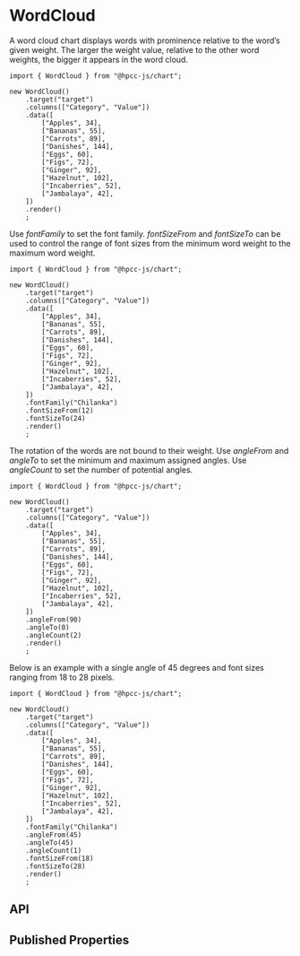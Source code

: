 # WordCloud

<!--meta
{
    "id": 15181,
    "name": "WordCloud",
    "kind": 128,
    "kindString": "Class",
    "flags": {
        "isExported": true
    },
    "sources": [
        {
            "fileName": "WordCloud.ts",
            "line": 9,
            "character": 22
        }
    ],
    "extendedTypes": [
        {
            "type": "reference",
            "name": "SVGWidget"
        }
    ],
    "folder": "packages/chart"
}
-->

A word cloud chart displays words with prominence relative to the word’s given weight. The larger the weight value, relative to the other word weights, the bigger it appears in the word cloud.

```sample-code
import { WordCloud } from "@hpcc-js/chart";

new WordCloud()
    .target("target")
    .columns(["Category", "Value"])
    .data([
        ["Apples", 34],
        ["Bananas", 55],
        ["Carrots", 89],
        ["Danishes", 144],
        ["Eggs", 60],
        ["Figs", 72],
        ["Ginger", 92],
        ["Hazelnut", 102],
        ["Incaberries", 52],
        ["Jambalaya", 42],
    ])
    .render()
    ;
```

Use _fontFamily_ to set the font family. _fontSizeFrom_ and _fontSizeTo_ can be used to control the range of font sizes from the minimum word weight to the maximum word weight.

```sample-code
import { WordCloud } from "@hpcc-js/chart";

new WordCloud()
    .target("target")
    .columns(["Category", "Value"])
    .data([
        ["Apples", 34],
        ["Bananas", 55],
        ["Carrots", 89],
        ["Danishes", 144],
        ["Eggs", 60],
        ["Figs", 72],
        ["Ginger", 92],
        ["Hazelnut", 102],
        ["Incaberries", 52],
        ["Jambalaya", 42],
    ])
    .fontFamily("Chilanka")
    .fontSizeFrom(12)
    .fontSizeTo(24)
    .render()
    ;
```

The rotation of the words are not bound to their weight. Use _angleFrom_ and _angleTo_ to set the minimum and maximum assigned angles. Use _angleCount_ to set the number of potential angles.

```sample-code
import { WordCloud } from "@hpcc-js/chart";

new WordCloud()
    .target("target")
    .columns(["Category", "Value"])
    .data([
        ["Apples", 34],
        ["Bananas", 55],
        ["Carrots", 89],
        ["Danishes", 144],
        ["Eggs", 60],
        ["Figs", 72],
        ["Ginger", 92],
        ["Hazelnut", 102],
        ["Incaberries", 52],
        ["Jambalaya", 42],
    ])
    .angleFrom(90)
    .angleTo(0)
    .angleCount(2)
    .render()
    ;
```

Below is an example with a single angle of 45 degrees and font sizes ranging from 18 to 28 pixels.

```sample-code
import { WordCloud } from "@hpcc-js/chart";

new WordCloud()
    .target("target")
    .columns(["Category", "Value"])
    .data([
        ["Apples", 34],
        ["Bananas", 55],
        ["Carrots", 89],
        ["Danishes", 144],
        ["Eggs", 60],
        ["Figs", 72],
        ["Ginger", 92],
        ["Hazelnut", 102],
        ["Incaberries", 52],
        ["Jambalaya", 42],
    ])
    .fontFamily("Chilanka")
    .angleFrom(45)
    .angleTo(45)
    .angleCount(1)
    .fontSizeFrom(18)
    .fontSizeTo(28)
    .render()
    ;
```

## API

## Published Properties
```@hpcc-js/chart:WordCloud
```
